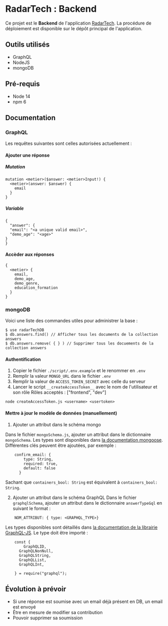 # RadarTech : Backend

Ce projet est le **Backend** de l'application [RadarTech](https://github.com/etalab/radar-tech). La procédure de déploiement est disponible sur le dépôt principal de l'application.

## Outils utilisés

- GraphQL
- NodeJS
- mongoDB

## Pré-requis

- Node 14
- npm 6

## Documentation

### GraphQL
 
Les requêtes suivantes sont celles autorisées actuellement :

#### Ajouter une réponse

##### Mutation

```
mutation <metier>($answer: <metier>Input!) {
  <metier>(answer: $answer) {
    email
  }
}
```

##### Variable

```
{
  "answer": {
  "email": "<a unique valid email>",
  "demo_age": "<age>"
}
}
```

#### Accèder aux réponses

```
{
  <metier> {
    email,
    demo_age,
    demo_genre,
    education_formation
  }
}
```

### mongoDB

Voici une liste des commandes utiles pour administrer la base :

```
$ use radarTechDB
$ db.answers.find() // Afficher tous les documents de la collection answers
$ db.answers.remove( { } ) // Supprimer tous les docuements de la collection answers
```

#### Authentification

1. Copier le fichier `./script/.env.example` et le renommer en `.env`
2. Remplir la valeur `MONGO_URL` dans le fichier `.env`
3. Remplir la valeur de `ACCESS_TOKEN_SECRET` avec celle du serveur
4. Lancer le script `__createAccessToken__` avec le nom de l'utilisateur et son rôle 
Rôles acceptés : ["frontend", "dev"]

```
node createAccessToken.js <username> <usertoken>
```

#### Mettre à jour le modèle de données (manuellement)

1. Ajouter un attribut dans le schéma mongo

Dans le fichier `mongoSchema.js`, ajouter un attribut dans le dictionnaire `mongoSchema`.
Les types sont disponibles dans [la documentation mongoose](https://mongoosejs.com/docs/schematypes.html).
Différentes clés peuvent être ajoutées, par exemple :

```
    confirm_email: {
        type: String,
        required: true,
        default: false
      }
```

Sachant que `containers_bool: String` est équivalent à `containers_bool: String`.

2. Ajouter un attribut dans le schéma GraphQL
Dans le fichier `graphqlSchema`, ajouter un attribut dans le dictionnaire `answerTypeGql` en suivant le format :

```
    NOM_ATTRIBUT: { type: <GRAPHQL_TYPE>}
```

Les types disponibles sont détaillés dans [la documentation de la librairie GraphQL-JS](https://graphql.org/graphql-js/type/). Le type doit être importé :

```
    const {
        GraphQLID,
      GraphQLNonNull,
      GraphQLString,
      GraphQLList,
      GraphQLInt,

    } = require("graphql");
```

## Évolution à prévoir

- Si une réponse est soumise avec un email déjà présent en DB, un email est envoyé
- Être en mesure de modifier sa contribution
- Pouvoir supprimer sa soumission

